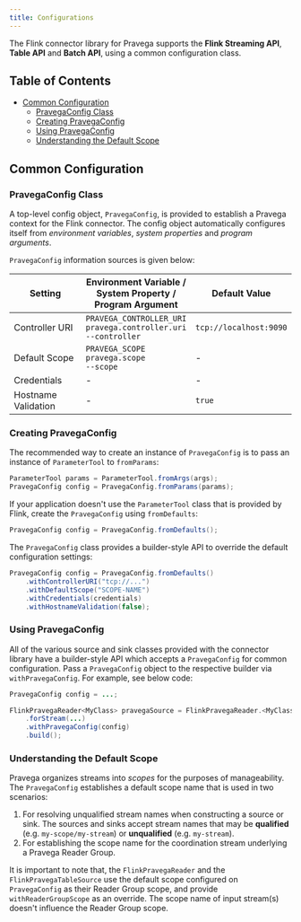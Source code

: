 ```yaml
---
title: Configurations
---
```


<!--
Copyright (c) 2017 Dell Inc., or its subsidiaries. All Rights Reserved.

Licensed under the Apache License, Version 2.0 (the "License");
you may not use this file except in compliance with the License.
You may obtain a copy of the License at

    http://www.apache.org/licenses/LICENSE-2.0
-->

The Flink connector library for Pravega supports the **Flink Streaming API**, **Table API** and **Batch API**, using a common configuration class.  

## Table of Contents
- [Common Configuration](#common-configuration)
  - [PravegaConfig Class](#pravegaconfig-class)
  - [Creating PravegaConfig](#creating-pravegaconfig)
  - [Using PravegaConfig](#using-pravegaconfig)
  - [Understanding the Default Scope](#understanding-the-default-scope)

## Common Configuration

### PravegaConfig Class
A top-level config object, `PravegaConfig`, is provided to establish a Pravega context for the Flink connector. The config object automatically configures itself from _environment variables_, _system properties_ and _program arguments_.

`PravegaConfig` information sources is given below:

|Setting|Environment Variable /<br/>System Property /<br/>Program Argument|Default Value|
|-------|-------------------------------------------------------------|-------------|
|Controller URI|`PRAVEGA_CONTROLLER_URI`<br/>`pravega.controller.uri`<br/>`--controller`|`tcp://localhost:9090`|
|Default Scope|`PRAVEGA_SCOPE`<br/>`pravega.scope`<br/>`--scope`|-|
|Credentials|-|-|
|Hostname Validation|-|`true`|

### Creating PravegaConfig
The recommended way to create an instance of `PravegaConfig` is to pass an instance of `ParameterTool` to `fromParams`:
```java
ParameterTool params = ParameterTool.fromArgs(args);
PravegaConfig config = PravegaConfig.fromParams(params);
```

If your application doesn't use the `ParameterTool` class that is provided by Flink, create the `PravegaConfig` using `fromDefaults`:
```java
PravegaConfig config = PravegaConfig.fromDefaults();
```

The `PravegaConfig` class provides a builder-style API to override the default configuration settings:
```java
PravegaConfig config = PravegaConfig.fromDefaults()
    .withControllerURI("tcp://...")
    .withDefaultScope("SCOPE-NAME")
    .withCredentials(credentials)
    .withHostnameValidation(false);
```

### Using PravegaConfig
All of the various source and sink classes provided with the connector library have a builder-style API which accepts a `PravegaConfig` for common configuration. Pass a `PravegaConfig` object to the respective builder via `withPravegaConfig`. For example, see below code:
```java
PravegaConfig config = ...;

FlinkPravegaReader<MyClass> pravegaSource = FlinkPravegaReader.<MyClass>builder()
    .forStream(...)
    .withPravegaConfig(config)
    .build();
```

### Understanding the Default Scope
Pravega organizes streams into _scopes_ for the purposes of manageability.  The `PravegaConfig` establishes a default scope name that is used in two scenarios:

1. For resolving unqualified stream names when constructing a source or sink.  The sources and sinks accept stream names that may be **qualified** (e.g. `my-scope/my-stream`) or **unqualified** (e.g. `my-stream`).
2. For establishing the scope name for the coordination stream underlying a Pravega Reader Group.

It is important to note that, the `FlinkPravegaReader` and the `FlinkPravegaTableSource` use the default scope configured on `PravegaConfig` as their Reader Group scope, and provide `withReaderGroupScope` as an override. The scope name of input stream(s) doesn't influence the Reader Group scope.
